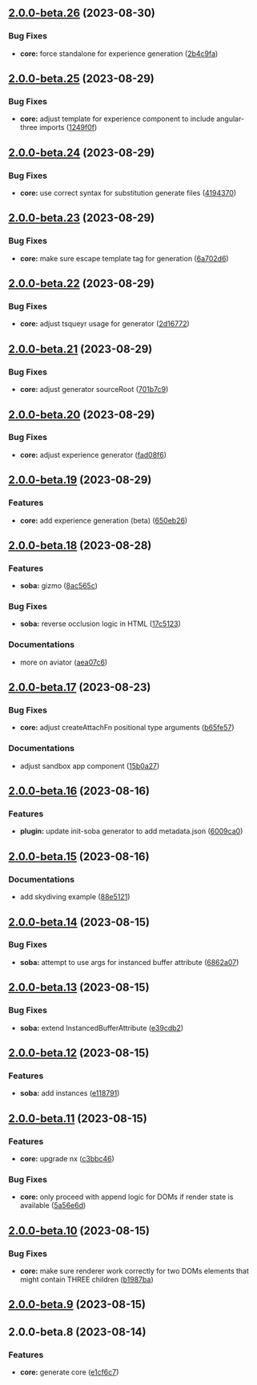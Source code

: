 

## [2.0.0-beta.26](https://github.com/angular-threejs/angular-three/compare/2.0.0-beta.25...2.0.0-beta.26) (2023-08-30)


### Bug Fixes

* **core:** force standalone for experience generation ([2b4c9fa](https://github.com/angular-threejs/angular-three/commit/2b4c9fae9365b473168023605a6f19ceed52332f))

## [2.0.0-beta.25](https://github.com/angular-threejs/angular-three/compare/2.0.0-beta.24...2.0.0-beta.25) (2023-08-29)


### Bug Fixes

* **core:** adjust template for experience component to include angular-three imports ([1249f0f](https://github.com/angular-threejs/angular-three/commit/1249f0f0e440c0ba263b66f0441bba25fcbe9fd7))

## [2.0.0-beta.24](https://github.com/angular-threejs/angular-three/compare/2.0.0-beta.23...2.0.0-beta.24) (2023-08-29)


### Bug Fixes

* **core:** use correct syntax for substitution generate files ([4194370](https://github.com/angular-threejs/angular-three/commit/4194370ab6b3d52297c1ab435bf339d2f64f0df3))

## [2.0.0-beta.23](https://github.com/angular-threejs/angular-three/compare/2.0.0-beta.22...2.0.0-beta.23) (2023-08-29)


### Bug Fixes

* **core:** make sure escape template tag for generation ([6a702d6](https://github.com/angular-threejs/angular-three/commit/6a702d6bb57226b14584170c43521363fecd8df3))

## [2.0.0-beta.22](https://github.com/angular-threejs/angular-three/compare/2.0.0-beta.21...2.0.0-beta.22) (2023-08-29)


### Bug Fixes

* **core:** adjust tsqueyr usage for generator ([2d16772](https://github.com/angular-threejs/angular-three/commit/2d16772f96916525e3a5b4abddf8a490e14d544a))

## [2.0.0-beta.21](https://github.com/angular-threejs/angular-three/compare/2.0.0-beta.20...2.0.0-beta.21) (2023-08-29)


### Bug Fixes

* **core:** adjust generator sourceRoot ([701b7c9](https://github.com/angular-threejs/angular-three/commit/701b7c9988e4e0a7acd053e91410a5817edbb395))

## [2.0.0-beta.20](https://github.com/angular-threejs/angular-three/compare/2.0.0-beta.19...2.0.0-beta.20) (2023-08-29)


### Bug Fixes

* **core:** adjust experience generator ([fad08f6](https://github.com/angular-threejs/angular-three/commit/fad08f6ce20b43bdd9d08eef31642fbc62dd80eb))

## [2.0.0-beta.19](https://github.com/angular-threejs/angular-three/compare/2.0.0-beta.18...2.0.0-beta.19) (2023-08-29)


### Features

* **core:** add experience generation (beta) ([650eb26](https://github.com/angular-threejs/angular-three/commit/650eb262da15c06f83cbeb6ce46275265cc284cc))

## [2.0.0-beta.18](https://github.com/angular-threejs/angular-three/compare/2.0.0-beta.17...2.0.0-beta.18) (2023-08-28)

### Features

-   **soba:** gizmo ([8ac565c](https://github.com/angular-threejs/angular-three/commit/8ac565c50c8f8d8e3639d09f5a51f76393e5c163))

### Bug Fixes

-   **soba:** reverse occlusion logic in HTML ([17c5123](https://github.com/angular-threejs/angular-three/commit/17c5123a0cd6e9362ccb91c7c8646b1f3e481e58))

### Documentations

-   more on aviator ([aea07c6](https://github.com/angular-threejs/angular-three/commit/aea07c6b1007887169ae4b645baac57b2a721ea9))

## [2.0.0-beta.17](https://github.com/angular-threejs/angular-three/compare/2.0.0-beta.16...2.0.0-beta.17) (2023-08-23)

### Bug Fixes

-   **core:** adjust createAttachFn positional type arguments ([b65fe57](https://github.com/angular-threejs/angular-three/commit/b65fe57bc8ab21089ebce86835c0508908f8a755))

### Documentations

-   adjust sandbox app component ([15b0a27](https://github.com/angular-threejs/angular-three/commit/15b0a279588dfe125e390093427b48ea09eaea17))

## [2.0.0-beta.16](https://github.com/angular-threejs/angular-three/compare/2.0.0-beta.15...2.0.0-beta.16) (2023-08-16)

### Features

-   **plugin:** update init-soba generator to add metadata.json ([6009ca0](https://github.com/angular-threejs/angular-three/commit/6009ca0ac57a1286e8010b902773c84786c6bb48))

## [2.0.0-beta.15](https://github.com/angular-threejs/angular-three/compare/2.0.0-beta.14...2.0.0-beta.15) (2023-08-16)

### Documentations

-   add skydiving example ([88e5121](https://github.com/angular-threejs/angular-three/commit/88e51217e8447b4aefc011c99e24f118fb6aa706))

## [2.0.0-beta.14](https://github.com/angular-threejs/angular-three/compare/2.0.0-beta.13...2.0.0-beta.14) (2023-08-15)

### Bug Fixes

-   **soba:** attempt to use args for instanced buffer attribute ([6862a07](https://github.com/angular-threejs/angular-three/commit/6862a07775555e9b262f921538bbaf3fb20c2599))

## [2.0.0-beta.13](https://github.com/angular-threejs/angular-three/compare/2.0.0-beta.12...2.0.0-beta.13) (2023-08-15)

### Bug Fixes

-   **soba:** extend InstancedBufferAttribute ([e39cdb2](https://github.com/angular-threejs/angular-three/commit/e39cdb2dda6827cd89cabda2a49cb5ea644a81ce))

## [2.0.0-beta.12](https://github.com/angular-threejs/angular-three/compare/2.0.0-beta.11...2.0.0-beta.12) (2023-08-15)

### Features

-   **soba:** add instances ([e118791](https://github.com/angular-threejs/angular-three/commit/e118791d75aab7cfb88f7575f45efd08db789ee3))

## [2.0.0-beta.11](https://github.com/angular-threejs/angular-three/compare/2.0.0-beta.10...2.0.0-beta.11) (2023-08-15)

### Features

-   **core:** upgrade nx ([c3bbc46](https://github.com/angular-threejs/angular-three/commit/c3bbc465b065e0c2735321012ed4f092ae7844b6))

### Bug Fixes

-   **core:** only proceed with append logic for DOMs if render state is available ([5a56e6d](https://github.com/angular-threejs/angular-three/commit/5a56e6d92e18bf83076c220a36e61e04f08df48a))

## [2.0.0-beta.10](https://github.com/angular-threejs/angular-three/compare/2.0.0-beta.9...2.0.0-beta.10) (2023-08-15)

### Bug Fixes

-   **core:** make sure renderer work correctly for two DOMs elements that might contain THREE children ([b1987ba](https://github.com/angular-threejs/angular-three/commit/b1987ba9ea58f204e7618767773d1c2980f06b04))

## [2.0.0-beta.9](https://github.com/angular-threejs/angular-three/compare/2.0.0-beta.8...2.0.0-beta.9) (2023-08-15)

## 2.0.0-beta.8 (2023-08-14)

### Features

-   **core:** generate core ([e1cf6c7](https://github.com/angular-threejs/angular-three/commit/e1cf6c7422668afbbc0f767a444bcc591e1a6903))